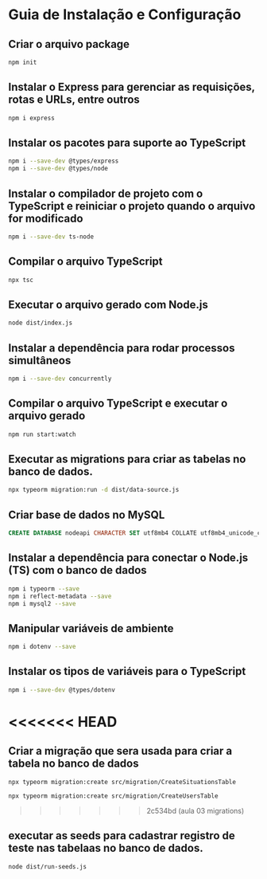 # Guia de Instalação e Configuração

## Criar o arquivo package

```bash
npm init
```

## Instalar o Express para gerenciar as requisições, rotas e URLs, entre outros

```bash
npm i express
```

## Instalar os pacotes para suporte ao TypeScript

```bash
npm i --save-dev @types/express
npm i --save-dev @types/node
```

## Instalar o compilador de projeto com o TypeScript e reiniciar o projeto quando o arquivo for modificado

```bash
npm i --save-dev ts-node
```

## Compilar o arquivo TypeScript

```bash
npx tsc
```

## Executar o arquivo gerado com Node.js

```bash
node dist/index.js
```

## Instalar a dependência para rodar processos simultâneos

```bash
npm i --save-dev concurrently
```

## Compilar o arquivo TypeScript e executar o arquivo gerado

```bash
npm run start:watch
```

## Executar as migrations para criar as tabelas no banco de dados.

```bash
npx typeorm migration:run -d dist/data-source.js

```

## Criar base de dados no MySQL

```sql
CREATE DATABASE nodeapi CHARACTER SET utf8mb4 COLLATE utf8mb4_unicode_ci;
```

## Instalar a dependência para conectar o Node.js (TS) com o banco de dados

```bash
npm i typeorm --save
npm i reflect-metadata --save
npm i mysql2 --save
```

## Manipular variáveis de ambiente

```bash
npm i dotenv --save
```

## Instalar os tipos de variáveis para o TypeScript

```bash
npm i --save-dev @types/dotenv
```

# <<<<<<< HEAD

## Criar a migração que sera usada para criar a tabela no banco de dados

```
npx typeorm migration:create src/migration/CreateSituationsTable

npx typeorm migration:create src/migration/CreateUsersTable
```

> > > > > > > 2c534bd (aula 03 migrations)

## executar as seeds para cadastrar registro de teste nas tabelaas no banco de dados.

```
node dist/run-seeds.js

```
